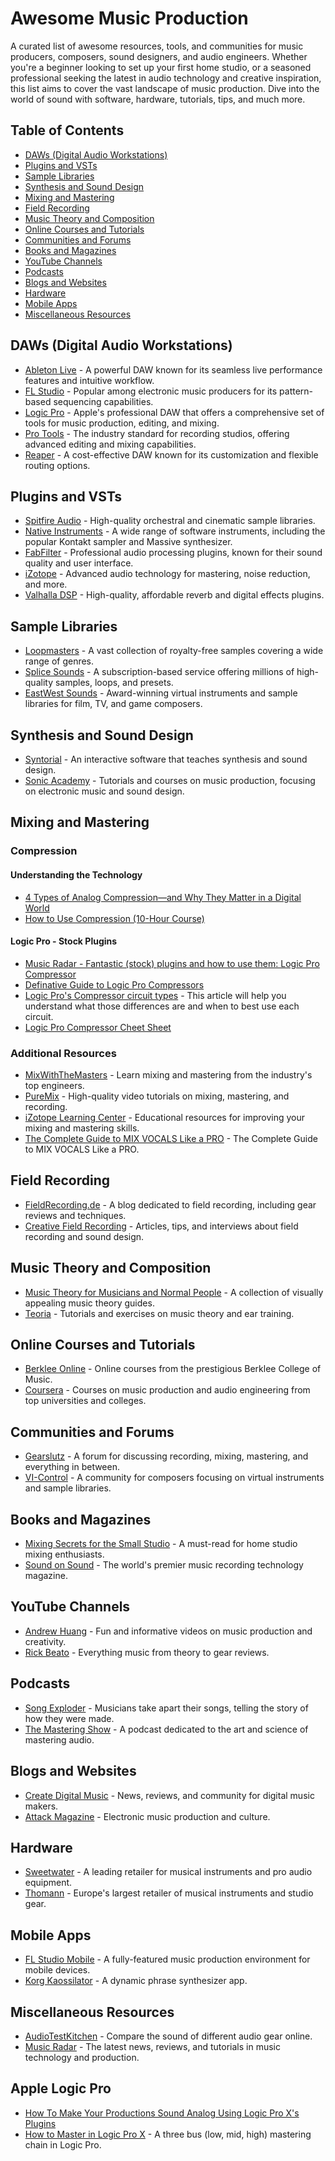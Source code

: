 # Awesome Music Production

A curated list of awesome resources, tools, and communities for music producers, composers, sound designers, and audio engineers. Whether you're a beginner looking to set up your first home studio, or a seasoned professional seeking the latest in audio technology and creative inspiration, this list aims to cover the vast landscape of music production. Dive into the world of sound with software, hardware, tutorials, tips, and much more.

## Table of Contents

- [DAWs (Digital Audio Workstations)](#daws-digital-audio-workstations)
- [Plugins and VSTs](#plugins-and-vsts)
- [Sample Libraries](#sample-libraries)
- [Synthesis and Sound Design](#synthesis-and-sound-design)
- [Mixing and Mastering](#mixing-and-mastering)
- [Field Recording](#field-recording)
- [Music Theory and Composition](#music-theory-and-composition)
- [Online Courses and Tutorials](#online-courses-and-tutorials)
- [Communities and Forums](#communities-and-forums)
- [Books and Magazines](#books-and-magazines)
- [YouTube Channels](#youtube-channels)
- [Podcasts](#podcasts)
- [Blogs and Websites](#blogs-and-websites)
- [Hardware](#hardware)
- [Mobile Apps](#mobile-apps)
- [Miscellaneous Resources](#miscellaneous-resources)

## DAWs (Digital Audio Workstations)

- [Ableton Live](https://www.ableton.com/) - A powerful DAW known for its seamless live performance features and intuitive workflow.
- [FL Studio](https://www.image-line.com/) - Popular among electronic music producers for its pattern-based sequencing capabilities.
- [Logic Pro](https://www.apple.com/logic-pro/) - Apple's professional DAW that offers a comprehensive set of tools for music production, editing, and mixing.
- [Pro Tools](https://www.avid.com/pro-tools) - The industry standard for recording studios, offering advanced editing and mixing capabilities.
- [Reaper](https://www.reaper.fm/) - A cost-effective DAW known for its customization and flexible routing options.

## Plugins and VSTs

- [Spitfire Audio](https://www.spitfireaudio.com/) - High-quality orchestral and cinematic sample libraries.
- [Native Instruments](https://www.native-instruments.com/) - A wide range of software instruments, including the popular Kontakt sampler and Massive synthesizer.
- [FabFilter](https://www.fabfilter.com/) - Professional audio processing plugins, known for their sound quality and user interface.
- [iZotope](https://www.izotope.com/) - Advanced audio technology for mastering, noise reduction, and more.
- [Valhalla DSP](https://valhalladsp.com/) - High-quality, affordable reverb and digital effects plugins.

## Sample Libraries

- [Loopmasters](https://www.loopmasters.com/) - A vast collection of royalty-free samples covering a wide range of genres.
- [Splice Sounds](https://splice.com/sounds) - A subscription-based service offering millions of high-quality samples, loops, and presets.
- [EastWest Sounds](http://www.soundsonline.com/) - Award-winning virtual instruments and sample libraries for film, TV, and game composers.

## Synthesis and Sound Design

- [Syntorial](http://www.syntorial.com/) - An interactive software that teaches synthesis and sound design.
- [Sonic Academy](https://www.sonicacademy.com/) - Tutorials and courses on music production, focusing on electronic music and sound design.

## Mixing and Mastering

### Compression

#### Understanding the Technology
- [4 Types of Analog Compression—and Why They Matter in a Digital World](https://www.izotope.com/en/learn/4-types-of-analog-compression-and-why-they-matter-in-a-digital-world.html)
- [How to Use Compression (10-Hour Course)](https://www.youtube.com/watch?v=ksJRgK3viMc)

#### Logic Pro - Stock Plugins
- [Music Radar - Fantastic (stock) plugins and how to use them: Logic Pro Compressor ](https://www.musicradar.com/how-to/stock-plugins-logic-compressor)
- [Definative Guide to Logic Pro Compressors](https://www.jameszproductions.com/production-help/logic-compressors-explained)
- [Logic Pro's Compressor circuit types](https://www.logicprohelp.com/articles/logic-pros-compressor-circuit-types-r17/) - This article will help you understand what those differences are and when to best use each circuit.
- [Logic Pro Compressor Cheet Sheet](https://soundclass.dk/centerforlydteknik/download/pdf/logic-pro-x-compressor-circuit-type-cheat-sheet.pdf)

### Additional Resources
- [MixWithTheMasters](https://mixwiththemasters.com/) - Learn mixing and mastering from the industry's top engineers.
- [PureMix](https://www.puremix.net/) - High-quality video tutorials on mixing, mastering, and recording.
- [iZotope Learning Center](https://www.izotope.com/en/learn.html) - Educational resources for improving your mixing and mastering skills.
- [The Complete Guide to MIX VOCALS Like a PRO](https://www.youtube.com/watch?v=Qu5_r2Zx3EA) - The Complete Guide to MIX VOCALS Like a PRO.

## Field Recording

- [FieldRecording.de](http://fieldrecording.de/) - A blog dedicated to field recording, including gear reviews and techniques.
- [Creative Field Recording](https://www.creativefieldrecording.com/) - Articles, tips, and interviews about field recording and sound design.

## Music Theory and Composition

- [Music Theory for Musicians and Normal People](http://tobyrush.com/theorypages/) - A collection of visually appealing music theory guides.
- [Teoria](https://www.teoria.com/) - Tutorials and exercises on music theory and ear training.

## Online Courses and Tutorials

- [Berklee Online](https://online.berklee.edu/) - Online courses from the prestigious Berklee College of Music.
- [Coursera](https://www.coursera.org/) - Courses on music production and audio engineering from top universities and colleges.

## Communities and Forums

- [Gearslutz](https://www.gearslutz.com/) - A forum for discussing recording, mixing, mastering, and everything in between.
- [VI-Control](https://vi-control.net/) - A community for composers focusing on virtual instruments and sample libraries.

## Books and Magazines

- [Mixing Secrets for the Small Studio](https://www.cambridge-mt.com/ms-mtk.htm) - A must-read for home studio mixing enthusiasts.
- [Sound on Sound](https://www.soundonsound.com/) - The world's premier music recording technology magazine.

## YouTube Channels

- [Andrew Huang](https://www.youtube.com/user/songstowearpantsto) - Fun and informative videos on music production and creativity.
- [Rick Beato](https://www.youtube.com/user/pegzch) - Everything music from theory to gear reviews.

## Podcasts

- [Song Exploder](http://songexploder.net/) - Musicians take apart their songs, telling the story of how they were made.
- [The Mastering Show](https://themasteringshow.com/) - A podcast dedicated to the art and science of mastering audio.

## Blogs and Websites

- [Create Digital Music](https://cdm.link/) - News, reviews, and community for digital music makers.
- [Attack Magazine](https://www.attackmagazine.com/) - Electronic music production and culture.

## Hardware

- [Sweetwater](https://www.sweetwater.com/) - A leading retailer for musical instruments and pro audio equipment.
- [Thomann](https://www.thomann.de/) - Europe's largest retailer of musical instruments and studio gear.

## Mobile Apps

- [FL Studio Mobile](https://www.image-line.com/flstudiomobile/) - A fully-featured music production environment for mobile devices.
- [Korg Kaossilator](https://www.korg.com/us/products/software/kaossilator_app/) - A dynamic phrase synthesizer app.

## Miscellaneous Resources

- [AudioTestKitchen](https://www.audiotestkitchen.com/) - Compare the sound of different audio gear online.
- [Music Radar](https://www.musicradar.com/) - The latest news, reviews, and tutorials in music technology and production.

## Apple Logic Pro

- [How To Make Your Productions Sound Analog Using Logic Pro X's Plugins](https://www.macprovideo.com/article/audio-hardware/how-to-make-your-productions-sound-analog-using-logic-pro-xs-plugins)
- [How to Master in Logic Pro X](https://www.youtube.com/watch?v=jTrDsvukOE8) - A three bus (low, mid, high) mastering chain in Logic Pro.
